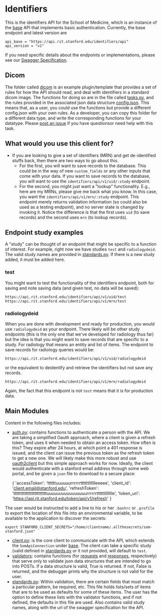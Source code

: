 # Identifiers

This is the identifiers API for the School of Medicine, which is an instance of the [base](../base) API that implements basic authentication. Currently, the base endpoint and latest version are 

```      
api_base = "https://api.rit.stanford.edu/identifiers/api"
api_version = "v1"

```

If you need specific details about the endpoints or implementations, please see our [Swagger Specification](https://app.swaggerhub.com/api/susanweber/UID/1.0.0).

## Dicom
The folder called [dicom](dicom) is an example plugin/template that provides a set of rules for how the API should read, and deal with identifiers in a standard dicom image. The functions for doing so are in the file called [tasks.py](dicom/tasks.py), and the rules provided in the associated json data structure [config.json](dicom/config.json). This means that, as a user, you could use the functions but provide a different config.json with your own rules. As a developer, you can copy this folder for a different data type, and write the corresponding functions for your datatype. Please [post an issue](https://www.github.com/vsoch/som/issues) if you have questionsor need help with this task.


## What would you use this client for?
- If you are looking to give a set of identifiers (MRN) and get de-identified stuffs back, then there are two ways to go about this. 
  - For the first, you will want to save records to the database. This could be in the way of new `custom_fields` or any other inputs that come with your data. If you want to save records to the database, you will want to use the `identifiers/api/v1/uid/:study` endpoint.
  - For the second, you might just want a "lookup" functionality. E.g., here are my MRNs, please give me back what you know. In this case, you want the `identifiers/api/v1/mrn/:study` endpoint. This endpoint merely returns validation information (so could also be used as a testing endpoint), and no server state is changed by invoking it. Notice the difference is that the first uses `uid` (to save records) and the second uses `mrn` (to lookup records).

## Endpoint study examples
A "study" can be thought of an endpoint that might be specific to a function of interest. For example, right now we have studies `test` and `radiologydeid`. The valid study names are provided in [standards.py](standards.py). If there is a new study added, it must be added here.


### test
You might want to test the functionality of the identifiers endpoint, both for saving and note saving data (and given test, no data will be saved):

```
https://api.rit.stanford.edu/identifiers/api/v1/uid/test 
https://api.rit.stanford.edu/identifiers/api/v1/mrn/test
```

### radiologydeid
When you are done with development and ready for production, you would use `radiologydeid` as your endpoint. There likely will be other study endpoints (this is the only one that we've developed for radiology thus far) but the idea is that you might want to save records that are specific to a study. For radiology that means an entity and list of items. The endpoint to save records for radiology queries would be:

```
https://api.rit.stanford.edu/identifiers/api/v1/uid/radiologydeid 
```

or the equivalent to deidentify and retrieve the identifiers but not save any records.

```
https://api.rit.stanford.edu/identifiers/api/v1/mrn/radiologydeid 
```

Again, the fact that this endpoint is not `test` means that it is for production data.


## Main Modules
Content in the following files includes:

- [auth.py](auth.py): contains functions to authenticate a person with the API. We are taking a simplified Oauth approach, where a client is given a refresh token, and uses it when needed to obtain an access token. How often is this? They expire after 24 hours, at which point a 401 response is issued, and the client can issue the previous token as the refresh token to get a new one. We will likely make this more robust and use [oauth2client](https://oauth2client.readthedocs.io) but this simple approach works for now. Ideally, the client would authenticate with a stanford email address through some web portal, and be given a `json` file to download to a secure place:
 
     {
      'accessToken': 'ttttttuuuuuurrrrrrttttttlllllleeeee',
      'client_id': 'client.email@stanford.edu',
      'refreshToken': 'ttttttttttttttttttttttttuuuuuuuuuuuuuuuurrrrrrttttttllllllle',
      'token_uri': 'https://api.rit.stanford.edu/token/api/v1/refresh'
     }

The user would be instructed to add a line to his or her `.bashrc` or `.profile` to export the location of this file into an environmental variable, to be available to the application to discover the secrets:

```
export STANFORD_CLIENT_SECRETS="/home/clientname/.allthesecrets/som-stanford.json"
```

- [client.py](client.py): is the core client to communicate with the API, which extends the `SomApiConnection` under [base](../base). The client can take a specific study (valid defined in [standards.py](standards.py) or it not provided, will default to `test`.
- [validators](validators): contains functions (for [requests](validators/requests.py) and [responses](validators/responses.py), respectively) that serve only to validate json data structures that are intended to go into POSTs. If a data structure is valid, True is returned. If not, False is returned, and the debugger prints why the structure is not valid for the user.
- [standards.py](standards.py): Within validation, there are certain fields that must match a particular pattern, be required, etc. This file holds lists/sets of items that are to be used as defaults for some of these items. The user has the option to define these lists with the validator functions, and if not defined, the defaults in this file are used. Also contains valid study names, along with the url of the swagger specification for the API.

